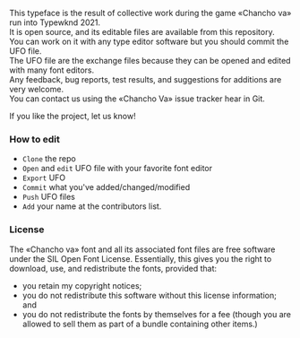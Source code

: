 This typeface is the result of collective work during the game «Chancho va» run into Typewknd 2021.  
It is open source, and its editable files are available from this repository.   
You can work on it with any type editor software but you should commit the UFO file.  
The UFO file are the	exchange files because they can be opened and edited with many font editors.  
Any feedback, bug reports, test results, and suggestions for additions are very welcome.   
You can contact us using the «Chancho Va» issue tracker hear in Git.  
   
If you like the project, let us know!

### How to edit 
- `Clone` the repo
- `Open` and `edit` UFO file with your favorite font editor
- `Export` UFO
- `Commit` what you've added/changed/modified 
- `Push` UFO files
- `Add` your name at the contributors list.

### License
The «Chancho va» font and all its associated font files are free software under the SIL Open Font License. Essentially, this gives you the right to download, use, and redistribute the fonts, provided that:

- you retain my copyright notices;
- you do not redistribute this software without this license information; and
- you do not redistribute the fonts by themselves for a fee (though you are allowed to sell them as part of a bundle containing other items.)
